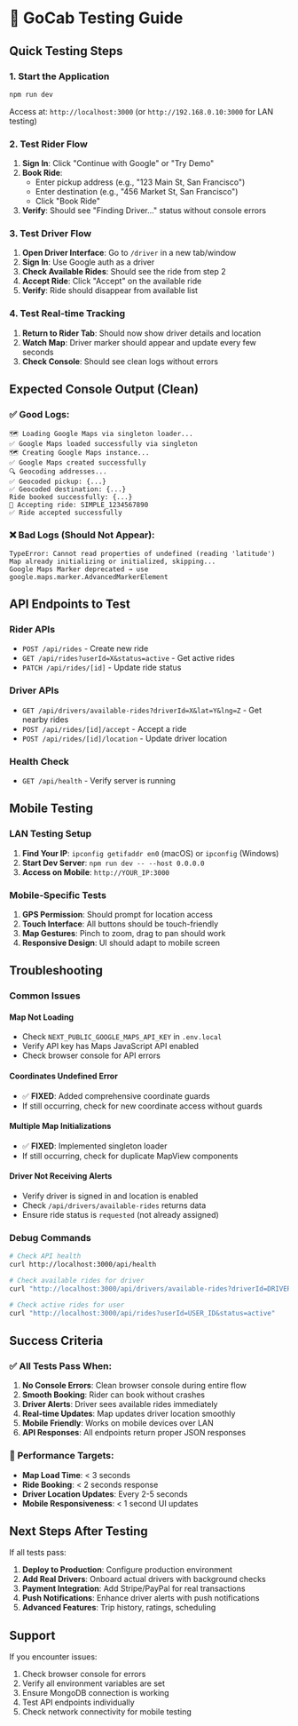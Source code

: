 # 🧪 GoCab Testing Guide

## Quick Testing Steps

### 1. Start the Application
```bash
npm run dev
```
Access at: `http://localhost:3000` (or `http://192.168.0.10:3000` for LAN testing)

### 2. Test Rider Flow
1. **Sign In**: Click "Continue with Google" or "Try Demo"
2. **Book Ride**: 
   - Enter pickup address (e.g., "123 Main St, San Francisco")
   - Enter destination (e.g., "456 Market St, San Francisco")
   - Click "Book Ride"
3. **Verify**: Should see "Finding Driver..." status without console errors

### 3. Test Driver Flow
1. **Open Driver Interface**: Go to `/driver` in a new tab/window
2. **Sign In**: Use Google auth as a driver
3. **Check Available Rides**: Should see the ride from step 2
4. **Accept Ride**: Click "Accept" on the available ride
5. **Verify**: Ride should disappear from available list

### 4. Test Real-time Tracking
1. **Return to Rider Tab**: Should now show driver details and location
2. **Watch Map**: Driver marker should appear and update every few seconds
3. **Check Console**: Should see clean logs without errors

## Expected Console Output (Clean)

### ✅ Good Logs:
```
🗺️ Loading Google Maps via singleton loader...
✅ Google Maps loaded successfully via singleton
🗺️ Creating Google Maps instance...
✅ Google Maps created successfully
🔍 Geocoding addresses...
✅ Geocoded pickup: {...}
✅ Geocoded destination: {...}
Ride booked successfully: {...}
🚗 Accepting ride: SIMPLE_1234567890
✅ Ride accepted successfully
```

### ❌ Bad Logs (Should Not Appear):
```
TypeError: Cannot read properties of undefined (reading 'latitude')
Map already initializing or initialized, skipping...
Google Maps Marker deprecated → use google.maps.marker.AdvancedMarkerElement
```

## API Endpoints to Test

### Rider APIs
- `POST /api/rides` - Create new ride
- `GET /api/rides?userId=X&status=active` - Get active rides
- `PATCH /api/rides/[id]` - Update ride status

### Driver APIs
- `GET /api/drivers/available-rides?driverId=X&lat=Y&lng=Z` - Get nearby rides
- `POST /api/rides/[id]/accept` - Accept a ride
- `POST /api/rides/[id]/location` - Update driver location

### Health Check
- `GET /api/health` - Verify server is running

## Mobile Testing

### LAN Testing Setup
1. **Find Your IP**: `ipconfig getifaddr en0` (macOS) or `ipconfig` (Windows)
2. **Start Dev Server**: `npm run dev -- --host 0.0.0.0`
3. **Access on Mobile**: `http://YOUR_IP:3000`

### Mobile-Specific Tests
1. **GPS Permission**: Should prompt for location access
2. **Touch Interface**: All buttons should be touch-friendly
3. **Map Gestures**: Pinch to zoom, drag to pan should work
4. **Responsive Design**: UI should adapt to mobile screen

## Troubleshooting

### Common Issues

#### Map Not Loading
- Check `NEXT_PUBLIC_GOOGLE_MAPS_API_KEY` in `.env.local`
- Verify API key has Maps JavaScript API enabled
- Check browser console for API errors

#### Coordinates Undefined Error
- ✅ **FIXED**: Added comprehensive coordinate guards
- If still occurring, check for new coordinate access without guards

#### Multiple Map Initializations
- ✅ **FIXED**: Implemented singleton loader
- If still occurring, check for duplicate MapView components

#### Driver Not Receiving Alerts
- Verify driver is signed in and location is enabled
- Check `/api/drivers/available-rides` returns data
- Ensure ride status is `requested` (not already assigned)

### Debug Commands
```bash
# Check API health
curl http://localhost:3000/api/health

# Check available rides for driver
curl "http://localhost:3000/api/drivers/available-rides?driverId=DRIVER_ID&lat=37.7749&lng=-122.4194"

# Check active rides for user
curl "http://localhost:3000/api/rides?userId=USER_ID&status=active"
```

## Success Criteria

### ✅ All Tests Pass When:
1. **No Console Errors**: Clean browser console during entire flow
2. **Smooth Booking**: Rider can book without crashes
3. **Driver Alerts**: Driver sees available rides immediately
4. **Real-time Updates**: Map updates driver location smoothly
5. **Mobile Friendly**: Works on mobile devices over LAN
6. **API Responses**: All endpoints return proper JSON responses

### 🎯 Performance Targets:
- **Map Load Time**: < 3 seconds
- **Ride Booking**: < 2 seconds response
- **Driver Location Updates**: Every 2-5 seconds
- **Mobile Responsiveness**: < 1 second UI updates

## Next Steps After Testing

If all tests pass:
1. **Deploy to Production**: Configure production environment
2. **Add Real Drivers**: Onboard actual drivers with background checks
3. **Payment Integration**: Add Stripe/PayPal for real transactions
4. **Push Notifications**: Enhance driver alerts with push notifications
5. **Advanced Features**: Trip history, ratings, scheduling

## Support

If you encounter issues:
1. Check browser console for errors
2. Verify all environment variables are set
3. Ensure MongoDB connection is working
4. Test API endpoints individually
5. Check network connectivity for mobile testing
